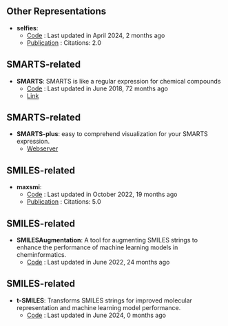 ## **Other Representations**
- **selfies**: 
	- [Code](https://github.com/aspuru-guzik-group/selfies) : Last updated in April 2024, 2 months ago
	- [Publication](https://doi.org/10.1039/D3DD00044C) : Citations: 2.0

## SMARTS-related
- **SMARTS**: SMARTS is like a regular expression for chemical compounds
	- [Code](https://github.com/SqrtNegInf/SMARTS) : Last updated in June 2018, 72 months ago
	- [Link](https://github.com/SqrtNegInf/SMARTS/blob/master/cheat-sheet.txt)

## SMARTS-related
- **SMARTS-plus**: easy to comprehend visualization for your SMARTS expression.
	- [Webserver](https://smarts.plus/)

## SMILES-related
- **maxsmi**: 
	- [Code](https://github.com/volkamerlab/maxsmi) : Last updated in October 2022, 19 months ago
	- [Publication](https://doi.org/10.1016/j.ailsci.2021.100014) : Citations: 5.0

## SMILES-related
- **SMILESAugmentation**: A tool for augmenting SMILES strings to enhance the performance of machine learning models in cheminformatics.
	- [Code](https://github.com/jcorreia11/SMILESAugmentation) : Last updated in June 2022, 24 months ago

## SMILES-related
- **t-SMILES**: Transforms SMILES strings for improved molecular representation and machine learning model performance.
	- [Code](https://github.com/juanniwu/t-smiles) : Last updated in June 2024, 0 months ago
